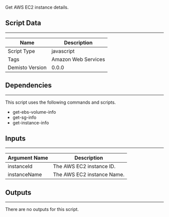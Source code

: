 Get AWS EC2 instance details.

## Script Data
---

| **Name** | **Description** |
| --- | --- |
| Script Type | javascript |
| Tags | Amazon Web Services |
| Demisto Version | 0.0.0 |

## Dependencies
---
This script uses the following commands and scripts.
* get-ebs-volume-info
* get-sg-info
* get-instance-info

## Inputs
---

| **Argument Name** | **Description** |
| --- | --- |
| instanceId | The AWS EC2 instance ID. |
| instanceName | The AWS EC2 instance Name. |

## Outputs
---
There are no outputs for this script.
